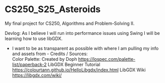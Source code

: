 # CS250_S25_Asteroids
My final project for CS250, Algorithms and Problem-Solving II. 

Devlog: 
As I believe I will run into performance issues using Swing I will be learning how to use libGDX.

 - I want to be as transparent as possible with where I am pulling my info and assets from -
Credits / Sources:  
    Color Palette:
    Created by Doph
    https://lospec.com/palette-list/paperback-2
    LibGDX Beginner Tutorial
    https://colourtann.github.io/HelloLibgdx/index.html
    LibGDX Wiki
    https://libgdx.com/wiki/
